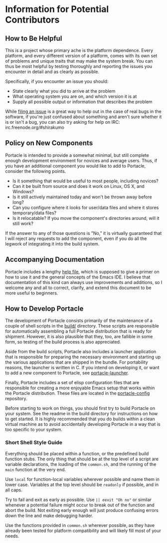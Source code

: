 # Information for Potential Contributors

## How to Be Helpful
This is a project whose primary ache is the platform dependence. Every platform, and every different version of a platform, comes with its own set of problems and unique traits that may make the system break. You can thus be most helpful by testing thoroughly and reporting the issues you encounter in detail and as clearly as possible.

Specifically, if you encounter an issue you should:

* State clearly what you did to arrive at the problem
* What operating system you are on, and which version it is at
* Supply all possible output or information that describes the problem

While [filing an issue](https://github.com/Shinmera/portacle/issues) is a great way to help out in the case of real bugs in the software, if you're just confused about something and aren't sure whether it is or isn't a bug, you can also try asking for help on IRC: irc.freenode.org/#shirakumo

## Policy on New Components
Portacle is intended to provide a somewhat minimal, but still complete enough development environment for novices and average users. Thus, if you have an additional component you would like to add to Portacle, consider the following points.

* Is it something that would be useful to most people, including novices?
* Can it be built from source and does it work on Linux, OS X, and Windows?
* Is it still actively maintained today and won't be thrown away before long?
* Can you configure where it looks for user/data files and where it stores temporary/data files?
* Is it relocatable? If you move the component's directories around, will it still work?

If the answer to any of those questions is "No," it is virtually guaranteed that I will reject any requests to add the component, even if you do all the legwork of integrating it into the build system.

## Accompanying Documentation
Portacle includes a lengthy [help file](https://github.com/Shinmera/portacle/blob/master/config/help.txt), which is supposed to give a primer on how to use it and the general concepts of the Emacs IDE. I believe that documentation of this kind can always use improvements and additions, so I welcome any and all to correct, clarify, and extend this document to be more useful to beginners.

## How to Develop Portacle
The development of Portacle consists primarily of the maintenance of a couple of shell scripts in the [build/](build/) directory. These scripts are responsible for automatically assembling a full Portacle distribution that is ready for shipment. However, it is also plausible that they, too, are fallible in some form, so testing of the build process is also appreciated.

Aside from the build scripts, Portacle also includes a launcher application that is responsible for preparing the necessary environment and starting up the various applications that are shipped in the bundle. For portability reasons, the launcher is written in C. If you intend on developing it, or want to add a new component to Portacle, see [portacle-launcher](https://github.com/Shinmera/portacle-launcher).

Finally, Portacle includes a set of elisp configuration files that are responsible for creating a more enjoyable Emacs setup that works within the Portacle distribution. These files are located in the [portacle-config](https://github.com/Shinmera/portacle-config) repository.

Before starting to work on things, you should first try to build Portacle on your system. See the readme in the build directory for instructions on how to get started. It is highly recommended that you do builds within a clean virtual machine as to avoid accidentally developing Portacle in a way that is too specific to your system.

### Short Shell Style Guide
Everything should be placed within a function, or the predefined build function stubs. The only thing that should be at the top level of a script are variable declarations, the loading of the `common.sh`, and the running of the `main` function at the very end.

Use `local` for function-local variables wherever possible and name them in lower case. Variables at the top level should be `readonly` if possible, and in all caps.

Try to fail and exit as early as possible. Use `|| eexit "Oh no"` or similar whenever a potential failure might occur to break out of the function and abort the build. Not exiting early enough will just produce confusing errors down the line and make debugging harder.

Use the functions provided in `common.sh` wherever possible, as they have already been tested for platform compatibility and will likely fill most of your needs.
